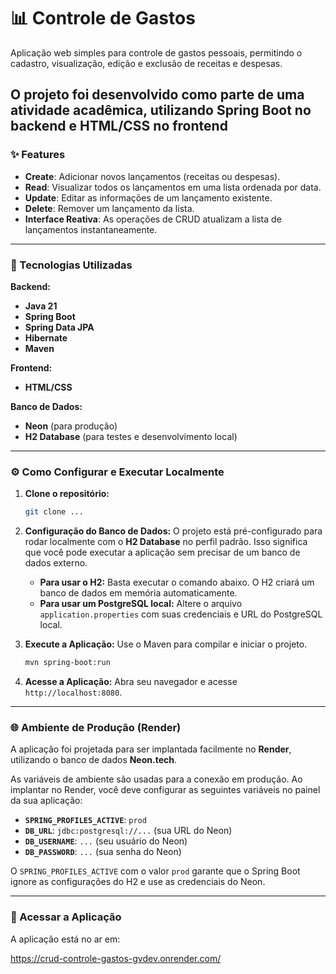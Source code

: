 # 📊 Controle de Gastos

Aplicação web simples para controle de gastos pessoais, permitindo o cadastro, visualização, edição e exclusão de receitas e despesas.

O projeto foi desenvolvido como parte de uma atividade acadêmica, utilizando **Spring Boot** no backend e **HTML/CSS** no frontend
---

### ✨ Features

* **Create**: Adicionar novos lançamentos (receitas ou despesas).
* **Read**: Visualizar todos os lançamentos em uma lista ordenada por data.
* **Update**: Editar as informações de um lançamento existente.
* **Delete**: Remover um lançamento da lista.
* **Interface Reativa**: As operações de CRUD atualizam a lista de lançamentos instantaneamente.

---

### 🚀 Tecnologias Utilizadas

**Backend:**
* **Java 21**
* **Spring Boot**
* **Spring Data JPA**
* **Hibernate**
* **Maven**

**Frontend:**
* **HTML/CSS**

**Banco de Dados:**
* **Neon** (para produção)
* **H2 Database** (para testes e desenvolvimento local)

---

### ⚙️ Como Configurar e Executar Localmente

1.  **Clone o repositório:**
    ```bash
    git clone ...
    ```

2.  **Configuração do Banco de Dados:**
    O projeto está pré-configurado para rodar localmente com o **H2 Database** no perfil padrão. Isso significa que você pode executar a aplicação sem precisar de um banco de dados externo.

    * **Para usar o H2:** Basta executar o comando abaixo. O H2 criará um banco de dados em memória automaticamente.
    * **Para usar um PostgreSQL local:** Altere o arquivo `application.properties` com suas credenciais e URL do PostgreSQL local.

3.  **Execute a Aplicação:**
    Use o Maven para compilar e iniciar o projeto.
    ```bash
    mvn spring-boot:run
    ```

4.  **Acesse a Aplicação:**
    Abra seu navegador e acesse `http://localhost:8080`.

---

### 🌐 Ambiente de Produção (Render)

A aplicação foi projetada para ser implantada facilmente no **Render**, utilizando o banco de dados **Neon.tech**.

As variáveis de ambiente são usadas para a conexão em produção. Ao implantar no Render, você deve configurar as seguintes variáveis no painel da sua aplicação:

* **`SPRING_PROFILES_ACTIVE`**: `prod`
* **`DB_URL`**: `jdbc:postgresql://...` (sua URL do Neon)
* **`DB_USERNAME`**: `...` (seu usuário do Neon)
* **`DB_PASSWORD`**: `...` (sua senha do Neon)

O `SPRING_PROFILES_ACTIVE` com o valor `prod` garante que o Spring Boot ignore as configurações do H2 e use as credenciais do Neon.

---

### 🚀 Acessar a Aplicação

A aplicação está no ar em:

<a href="https://crud-controle-gastos-gvdev.onrender.com/" target="_blank">https://crud-controle-gastos-gvdev.onrender.com/</a>

